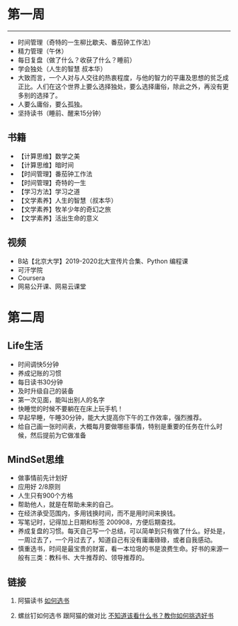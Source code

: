 # 第一周
---
* 时间管理（奇特的一生柳比歇夫、番茄钟工作法）
* 精力管理（午休）
* 每日复盘（做了什么？收获了什么？睡前）
* 学会独处（人生的智慧 叔本华）
* 大致而言，一个人对与人交往的热衷程度，与他的智力的平庸及思想的贫乏成正比。人们在这个世界上要么选择独处，要么选择庸俗，除此之外，再没有更多别的选择了。
* 人要么庸俗，要么孤独。
* 坚持读书（睡前、醒来15分钟）

## 书籍
* 【计算思维】数学之美
* 【计算思维】暗时间
* 【时间管理】番茄钟工作法
* 【时间管理】奇特的一生
* 【学习方法】学习之道
* 【文学素养】人生的智慧（叔本华）
* 【文学素养】牧羊少年的奇幻之旅
* 【文学素养】活出生命的意义


## 视频
* B站【北京大学】2019-2020北大宣传片合集、Python 编程课
* 可汗学院	
* Coursera
* 网易公开课、网易云课堂

# 第二周
## Life生活
* 时间调快5分钟
* 养成记账的习惯
* 每日读书30分钟
* 及时升级自己的装备
* 第一次见面，能叫出别人的名字
* 快睡觉的时候不要躺在在床上玩手机！
* 早起早睡，午睡30分钟，能大大提高你下午的工作效率，强烈推荐。
* 给自己画一张时间表，大概每月要做哪些事情，特别是重要的任务在什么时候，然后提前为它做准备

## MindSet思维
* 做事情前先计划好
* 应用好 2/8原则
* 人生只有900个方格
* 帮助他人，就是在帮助未来的自己。
* 在经济承受范围内，多用钱换时间，而不是用时间来换钱。
* 写笔记时，记得加上日期和标签 200908，方便后期查找。
* 养成复盘的习惯。每天自己写一个总结，可以简单到只有做了什么。好处是，一周过去了，一个月过去了，知道自己有没有庸庸碌碌，或者自我感动。
* 慎重选书，时间是最宝贵的财富，看一本垃圾的书是浪费生命。好书的来源一般有三类：教科书、大牛推荐的、领导推荐的。



## 链接
1. 阿猫读书 [如何选书]()

2. 螺丝钉如何选书 跟阿猫的做对比
[不知道该看什么书？教你如何挑选好书](https://mp.weixin.qq.com/s/iUfO2y3ufOG1KerPP14HUA)

 

